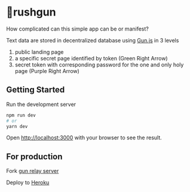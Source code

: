 # 🔫rushgun

How complicated can this simple app can be or manifest?

Text data are stored in decentralized database using [Gun.js](gun.eco) in 3 levels
1. public landing page
2. a specific secret page identified by token (Green Right Arrow)
3. secret token with corresponding password for the one and only holy page (Purple Right Arrow)

## Getting Started

Run the development server

```bash
npm run dev
# or
yarn dev
```

Open [http://localhost:3000](http://localhost:3000) with your browser to see the result.

## For production

Fork [gun relay server](https://github.com/amark/gun#deploy)

Deploy to [Heroku](https://heroku.com/deploy?template=https://github.com/amark/gun)